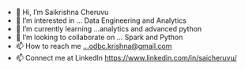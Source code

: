 - 👋 Hi, I’m Saikrishna Cheruvu
- 👀 I’m interested in ... Data Engineering and Analytics
- 🌱 I’m currently learning ...analytics and advanced python
- 💞️ I’m looking to collaborate on ... Spark and Python
- 📫 How to reach me ...odbc.krishna@gmail.com
- 📫 Connect me at LinkedIn https://www.linkedin.com/in/saicheruvu/
<!---
odbckrishna/odbckrishna is a ✨ special ✨ repository because its `README.md` (this file) appears on your GitHub profile.
You can click the Preview link to take a look at your changes.
--->
